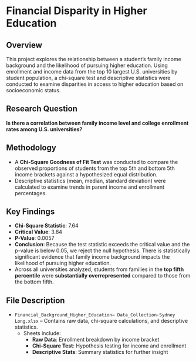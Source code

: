 # Financial Disparity in Higher Education

## Overview
This project explores the relationship between a student’s family income background and the likelihood of pursuing higher education. Using enrollment and income data from the top 10 largest U.S. universities by student population, a chi-square test and descriptive statistics were conducted to examine disparities in access to higher education based on socioeconomic status.

## Research Question
**Is there a correlation between family income level and college enrollment rates among U.S. universities?**

## Methodology
- A **Chi-Square Goodness of Fit Test** was conducted to compare the observed proportions of students from the top 5th and bottom 5th income brackets against a hypothesized equal distribution.
- Descriptive statistics (mean, median, standard deviation) were calculated to examine trends in parent income and enrollment percentages.

## Key Findings
- **Chi-Square Statistic**: 7.64  
- **Critical Value**: 3.84  
- **P-Value**: 0.0057  
- **Conclusion**: Because the test statistic exceeds the critical value and the p-value is below 0.05, we reject the null hypothesis. There is statistically significant evidence that family income background impacts the likelihood of pursuing higher education.
- Across all universities analyzed, students from families in the **top fifth percentile** were **substantially overrepresented** compared to those from the bottom fifth.

## File Description
- `Financial_Background_Higher_Education– Data_Collection-Sydney Long.xlsx` – Contains raw data, chi-square calculations, and descriptive statistics.
  - Sheets include:
    - **Raw Data**: Enrollment breakdown by income bracket
    - **Chi-Square Test**: Hypothesis testing for income and enrollment
    - **Descriptive Stats**: Summary statistics for further insight
